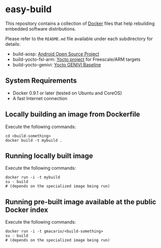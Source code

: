 easy-build
==========

This repository contains a collection of [Docker](http://www.docker.com/) files that help rebuilding embedded software distributions.

Please refer to the `README.md` file available under each subdirectory for details:

* build-aosp: [Android Open Source Project](http://source.android.com/source/index.html)
* build-yocto-fsl-arm: [Yocto project](http://www.yoctoproject.arm) for Freescale/ARM targets
* build-yocto-genivi: [Yocto GENIVI Baseline](http://projects.genivi.org/GENIVI_Baselines/meta-ivi/home)

System Requirements
-------------------

* Docker 0.9.1 or later (tested on Ubuntu and CoreOS)
* A fast Internet connection

Locally building an image from Dockerfile
-----------------------------------------

Execute the following commands:

    cd <build-something>
    docker build -t mybuild .


Running locally built image
---------------------------

Execute the following commands:

    docker run -i -t mybuild
    su - build
    # (depends on the specialized image being run)


Running pre-built image available at the public Docker index
------------------------------------------------------------

Execute the following commands:

    docker run -i -t gmacario/<build-something>
    su - build
    # (depends on the specialized image being run)
